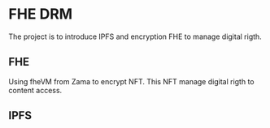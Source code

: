 # FHE DRM
The project is to introduce IPFS and encryption FHE to manage digital rigth.

## FHE
Using fheVM from Zama to encrypt NFT. This NFT manage digital rigth to content access.

## IPFS
